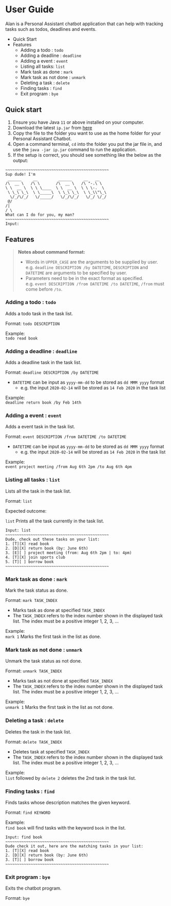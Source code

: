 # User Guide
Alan is a Personal Assistant chatbot application that can help with tracking tasks such as todos, deadlines and events.

* Quick Start
* Features
  * Adding a todo : `todo`
  * Adding a deadline : `deadline`
  * Adding a event : `event`
  * Listing all tasks: `list`
  * Mark task as done : `mark`
  * Mark task as not done : `unmark`
  * Deleting a task : `delete`
  * Finding tasks : `find`
  * Exit program : `bye`

## Quick start
1. Ensure you have Java `11` or above installed on your computer.
2. Download the latest `ip.jar` from [here](https://github.com/DextheChik3n/ip/releases)
3. Copy the file to the folder you want to use as the home folder for your Personal Assistant Chatbot.
4. Open a command terminal, `cd` into the folder you put the jar file in, and use the `java -jar ip.jar` command to run the application.
5. If the setup is correct, you should see something like the below as the output:
```
~~~~~~~~~~~~~~~~~~~~~~~~~~~~~~~~~~~~~~~~~~~~~
Sup dude! I'm 
 ______     __         ______     __   __    
/\  __ \   /\ \       /\  __ \   /\ "-.\ \   
\ \  __ \  \ \ \____  \ \  __ \  \ \ \-.  \  
 \ \_\ \_\  \ \_____\  \ \_\ \_\  \ \_\\"\_\ 
  \/_/\/_/   \/_____/   \/_/\/_/   \/_/ \/_/ 
 @/
/| 
/ \
What can I do for you, my man?
~~~~~~~~~~~~~~~~~~~~~~~~~~~~~~~~~~~~~~~~~~~~~
Input: 

   ```

## Features
> **Notes about command format:**
> - Words in `UPPER_CASE` are the arguments to be supplied by user. <br>
    e.g. `deadline DESCRIPTION /by DATETIME`, `DESCRIPTION` and `DATETIME` are arguments to be specified by user.
> - Parameters need to be in the exact format as specified. <br>
    e.g. `event DESCRIPTION /from DATETIME /to DATETIME`, `/from` must come before `/to`.

### Adding a todo : `todo`

Adds a todo task in the task list.

Format: `todo DESCRIPTION`

Example: <br> `todo read book`

### Adding a deadline : `deadline`

Adds a deadline task in the task list.

Format: `deadline DESCRIPTION /by DATETIME`

- `DATETIME` can be input as `yyyy-mm-dd` to be stored as `dd MMM yyyy` format
  - e.g. the input `2020-02-14` will be stored as `14 Feb 2020` in the task list

Example: <br> `deadline return book /by Feb 14th`

### Adding a event : `event`

Adds a event task in the task list.

Format: `event DESCRIPTION /from DATETIME /to DATETIME`
- `DATETIME` can be input as `yyyy-mm-dd` to be stored as `dd MMM yyyy` format
  - e.g. the input `2020-02-14` will be stored as `14 Feb 2020` in the task list

Example: <br> `event project meeting /from Aug 6th 2pm /to Aug 6th 4pm`

### Listing all tasks : `list`

Lists all the task in the task list.

Format: `list`

Expected outcome:

`list` Prints all the task currently in the task list.

```
Input: list
~~~~~~~~~~~~~~~~~~~~~~~~~~~~~~~~~~~~~~~~~~~~~
Dude, check out these tasks on your list:
1. [T][X] read book
2. [D][X] return book (by: June 6th)
3. [E][ ] project meeting (from: Aug 6th 2pm | to: 4pm)
4. [T][X] join sports club
5. [T][ ] borrow book
~~~~~~~~~~~~~~~~~~~~~~~~~~~~~~~~~~~~~~~~~~~~~
```

### Mark task as done : `mark`

Mark the task status as done.

Format: `mark TASK_INDEX`

- Marks task as done at specified `TASK_INDEX`
- The `TASK_INDEX` refers to the index number shown in the displayed task list. 
The index must be a positive integer 1, 2, 3, …​

Example: <br> `mark 1` Marks the first task in the list as done.

### Mark task as not done : `unmark`

Unmark the task status as not done.

Format: `unmark TASK_INDEX`

- Marks task as not done at specified `TASK_INDEX`
- The `TASK_INDEX` refers to the index number shown in the displayed task list.
  The index must be a positive integer 1, 2, 3, …​

Example: <br> `unmark 1` Marks the first task in the list as not done.

### Deleting a task : `delete`

Deletes the task in the task list.

Format: `delete TASK_INDEX`

- Deletes task at specified `TASK_INDEX`
- The `TASK_INDEX` refers to the index number shown in the displayed task list.
  The index must be a positive integer 1, 2, 3, …​

Example: <br> `list` followed by `delete 2` deletes the 2nd task in the task list.

### Finding tasks : `find`

Finds tasks whose description matches the given keyword.

Format: `find KEYWORD`

Example: <br> `find book` will find tasks with the keyword `book` in the list.

```
Input: find book
~~~~~~~~~~~~~~~~~~~~~~~~~~~~~~~~~~~~~~~~~~~~~
Dude check it out, here are the matching tasks in your list:
1. [T][X] read book
2. [D][X] return book (by: June 6th)
3. [T][ ] borrow book
~~~~~~~~~~~~~~~~~~~~~~~~~~~~~~~~~~~~~~~~~~~~~
```

### Exit program : `bye`

Exits the chatbot program.

Format: `bye`
